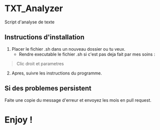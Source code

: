 # TXT_Analyzer

Script d'analyse de texte

## Instructions d'installation

1. Placer le fichier .sh dans un nouveau dossier ou tu veux.
   * Rendre executable le fichier .sh si c'est pas deja fait par mes soins :

> Clic droit et parametres

2. Apres, suivre les instructions du programme.

## Si des problemes persistent

Faite une copie du message d'erreur et envoyez les mois en pull request.

# Enjoy !

